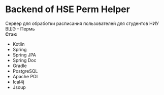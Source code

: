 # Backend of HSE Perm Helper

Сервер для обработки расписания пользователей для студентов НИУ ВШЭ - Пермь</br>
<b>Стэк:</b>

* Kotlin
* Spring
* Spring JPA
* Spring Doc
* Gradle
* PostgreSQL
* Apache POI
* Ical4j
* Jsoup
